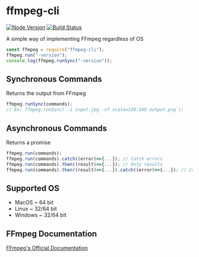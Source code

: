 # ffmpeg-cli
[![Node Version](https://img.shields.io/badge/NodeJS-10%20LTS-brightgreen.svg)](https://img.shields.io/badge/NodeJS-10%20LTS-brightgreen.svg) [![Build Status](https://travis-ci.com/PotatoParser/ffmpeg-cli.svg?branch=master)](https://travis-ci.com/PotatoParser/ffmpeg-cli.svg?branch=master)

A simple way of implementing FFmpeg regardless of OS
```javascript
const ffmpeg = require("ffmpeg-cli");
ffmpeg.run("-version");
console.log(ffmpeg.runSync("-version"));
```
## Synchronous Commands
Returns the output from FFmpeg
```javascript
ffmpeg.runSync(commands);
// Ex: ffmpeg.runSync(`-i input.jpg -vf scale=320:240 output.png`);
```
## Asynchronous Commands
Returns a promise
```javascript
ffmpeg.run(commands);
ffmpeg.run(commands).catch((error)=>{...}); // Catch errors
ffmpeg.run(commands).then((result)=>{...}); // Only results
ffmpeg.run(commands).then((result)=>{...}).catch((error)=>{...}); // Catches when errors found
```
## Supported OS
+ MacOS ~ 64 bit
+ Linux ~ 32/64 bit
+ Windows ~ 32/64 bit

## FFmpeg Documentation
[FFmpeg's Official Documentation](https://www.ffmpeg.org/ffmpeg.html)
